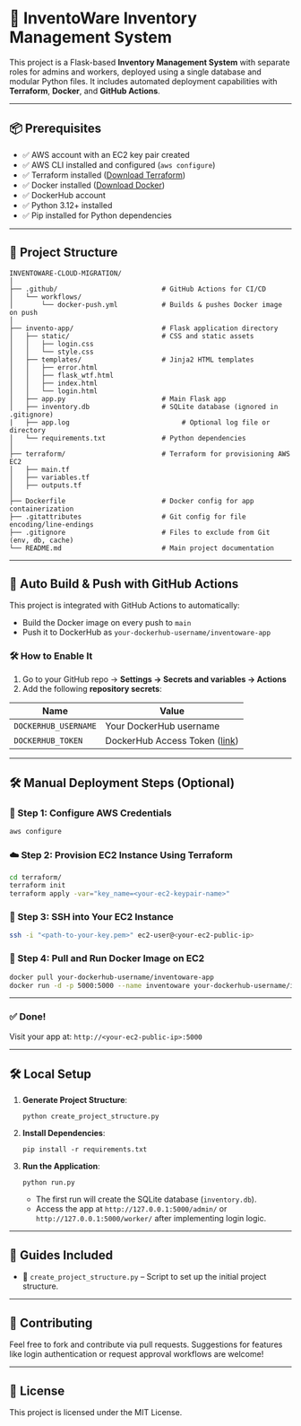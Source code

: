 # 🚀 InventoWare Inventory Management System

This project is a Flask-based **Inventory Management System** with separate roles for admins and workers, deployed using a single database and modular Python files. It includes automated deployment capabilities with **Terraform**, **Docker**, and **GitHub Actions**.

---

## 📦 Prerequisites

- ✅ AWS account with an EC2 key pair created
- ✅ AWS CLI installed and configured (`aws configure`)
- ✅ Terraform installed ([Download Terraform](https://terraform.io))
- ✅ Docker installed ([Download Docker](https://docker.com))
- ✅ DockerHub account
- ✅ Python 3.12+ installed
- ✅ Pip installed for Python dependencies

---

## 📁 Project Structure

```
INVENTOWARE-CLOUD-MIGRATION/
│
├── .github/                          # GitHub Actions for CI/CD
│   └── workflows/
│       └── docker-push.yml           # Builds & pushes Docker image on push
│
├── invento-app/                      # Flask application directory
│   ├── static/                       # CSS and static assets
│   │   ├── login.css
│   │   └── style.css
│   ├── templates/                    # Jinja2 HTML templates
│   │   ├── error.html
│   │   ├── flask_wtf.html
│   │   ├── index.html
│   │   └── login.html
│   ├── app.py                        # Main Flask app
│   ├── inventory.db                  # SQLite database (ignored in .gitignore)
|   ├── app.log                            # Optional log file or directory
│   └── requirements.txt              # Python dependencies
│
├── terraform/                        # Terraform for provisioning AWS EC2
│   ├── main.tf
│   ├── variables.tf
│   ├── outputs.tf
│
├── Dockerfile                        # Docker config for app containerization
├── .gitattributes                    # Git config for file encoding/line-endings
├── .gitignore                        # Files to exclude from Git (env, db, cache)
└── README.md                         # Main project documentation

```

---

## 🚀 Auto Build & Push with GitHub Actions

This project is integrated with GitHub Actions to automatically:

- Build the Docker image on every push to `main`
- Push it to DockerHub as `your-dockerhub-username/inventoware-app`

### 🛠 How to Enable It

1. Go to your GitHub repo → **Settings → Secrets and variables → Actions**
2. Add the following **repository secrets**:

| Name                | Value                               |
|---------------------|-------------------------------------|
| `DOCKERHUB_USERNAME`| Your DockerHub username             |
| `DOCKERHUB_TOKEN`   | DockerHub Access Token ([link](https://hub.docker.com/settings/security)) |

---

## 🛠️ Manual Deployment Steps (Optional)

### 🔐 Step 1: Configure AWS Credentials
```bash
aws configure
```

### ☁️ Step 2: Provision EC2 Instance Using Terraform

```bash
cd terraform/
terraform init
terraform apply -var="key_name=<your-ec2-keypair-name>"
```

### 🔗 Step 3: SSH into Your EC2 Instance

```bash
ssh -i "<path-to-your-key.pem>" ec2-user@<your-ec2-public-ip>
```

### 🚀 Step 4: Pull and Run Docker Image on EC2

```bash
docker pull your-dockerhub-username/inventoware-app
docker run -d -p 5000:5000 --name inventoware your-dockerhub-username/inventoware-app
```

---

### ✅ Done!

Visit your app at: `http://<your-ec2-public-ip>:5000`

---

## 🛠️ Local Setup

1. **Generate Project Structure**:
   ```
   python create_project_structure.py
   ```
2. **Install Dependencies**:
   ```
   pip install -r requirements.txt
   ```
3. **Run the Application**:
   ```
   python run.py
   ```
   - The first run will create the SQLite database (`inventory.db`).
   - Access the app at `http://127.0.0.1:5000/admin/` or `http://127.0.0.1:5000/worker/` after implementing login logic.

---

## 📖 Guides Included

- 📘 `create_project_structure.py` – Script to set up the initial project structure.

---

## 🤝 Contributing

Feel free to fork and contribute via pull requests. Suggestions for features like login authentication or request approval workflows are welcome!

---

## 📄 License

This project is licensed under the MIT License.

